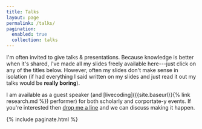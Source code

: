 ```yaml
---
title: Talks
layout: page
permalink: /talks/
pagination: 
  enabled: true
  collection: talks
---
```


I'm often invited to give talks & presentations. Because knowledge is better
when it's shared, I've made all my slides freely available here---just click on
any of the titles below. However, often my slides don't make sense in isolation
(if had everything I said written on my slides and just read it out my talks
would be **really boring**).

I am available as a guest speaker (and [livecoding]({{site.baseurl}}{% link
research.md %}) performer) for both scholarly and corportate-y events. If you're
interested then [drop me a line](mailto:ben.swift@anu.edu.au) and we can discuss
making it happen.

{% include paginate.html %}
